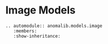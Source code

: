 # Image Models

```{eval-rst}
.. automodule:: anomalib.models.image
   :members:
   :show-inheritance:
```
